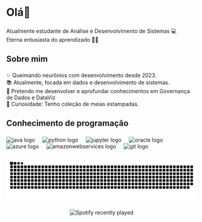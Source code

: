 <h1 align="left">Olá👋</h1>

###

<p align="left">Atualmente estudante de Análise e Desenvolvimento de Sistemas 💻<br>Eterna entusiasta do aprendizado 📑🤖</p>

###

<h2 align="left">Sobre mim</h2>

###

<p align="left">✨ Queimando neurônios com desenvolvimento desde 2023.<br>📚  Atualmente, focada em dados e desenvolvimento de sistemas.<br>🎯 Pretendo me desenvolver e aprofundar conhecimentos em Governança de Dados e DataViz<br>🎲 Curiosidade: Tenho coleção de meias estampadas.</p>

###

<h2 align="left">Conhecimento de programação</h2>

###

<div align="left">
  <img src="https://cdn.jsdelivr.net/gh/devicons/devicon/icons/java/java-original.svg" height="40" alt="java logo"  />
  <img width="12" />
  <img src="https://cdn.jsdelivr.net/gh/devicons/devicon/icons/python/python-original.svg" height="40" alt="python logo"  />
  <img width="12" />
  <img src="https://cdn.jsdelivr.net/gh/devicons/devicon/icons/jupyter/jupyter-original.svg" height="40" alt="jupyter logo"  />
  <img width="12" />
  <img src="https://cdn.jsdelivr.net/gh/devicons/devicon/icons/oracle/oracle-original.svg" height="40" alt="oracle logo"  />
  <img width="12" />
  <img src="https://cdn.jsdelivr.net/gh/devicons/devicon/icons/azure/azure-original.svg" height="40" alt="azure logo"  />
  <img width="12" />
  <img src="https://cdn.jsdelivr.net/gh/devicons/devicon/icons/amazonwebservices/amazonwebservices-line-wordmark.svg" height="40" alt="amazonwebservices logo"  />
  <img width="12" />
  <img src="https://cdn.jsdelivr.net/gh/devicons/devicon/icons/git/git-original.svg" height="40" alt="git logo"  />
</div>

###

<img src="https://raw.githubusercontent.com/MabeFogolin/MabeFogolin/output/snake.svg" alt="Snake animation" />

###

<div align="center">
  <img src="https://spotify-recently-played-readme.vercel.app/api?user=5xx734smcos4ddvmvuitkmhbl&count=5&unique=true" alt="Spotify recently played"  />
</div>

###

